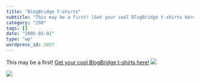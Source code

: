 ```yaml
---
title: "BlogBridge T-shirts"
subtitle: "This may be a first! [Get your cool BlogBridge t-shirts here!](http://www.cafepress.com/blogbridge)"
category: "298"
tags: []
date: "2005-02-01"
type: "wp"
wordpress_id: 1857
---
```

This may be a first! [Get your cool BlogBridge t-shirts here!](http://www.cafepress.com/blogbridge)
![](https://i0.wp.com/s3.media.squarespace.com/production/1075723/12829350/weblogs/archives/15592128_B_tn.jpg?resize=240%2C240)

![](https://i0.wp.com/s3.media.squarespace.com/production/1075723/12829350/weblogs/archives/15269461_B_tn.jpg?resize=240%2C240)
